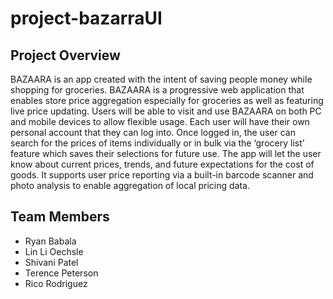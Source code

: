 ﻿# project-bazarraUI
 
## Project Overview
BAZAARA is an app created with the intent of saving people money while shopping for groceries. BAZAARA is a progressive web application that enables store price aggregation especially for groceries as well as featuring live price updating. Users will be able to visit and use BAZAARA on both PC and mobile devices to allow flexible usage. Each user will have their own personal account that they can log into. Once logged in, the user can search for the prices of items individually or in bulk via the ‘grocery list’ feature which saves their selections for future use. The app will let the user know about current prices, trends, and future expectations for the cost of goods. It supports user price reporting via a built-in barcode scanner and photo analysis to enable aggregation of local pricing data. 

## Team Members
- Ryan Babala
- Lin Li Oechsle
- Shivani Patel
- Terence Peterson
- Rico Rodriguez
